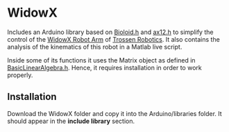 # WidowX

Includes an Arduino library based on [Bioloid.h](https://github.com/froody/bioloid/blob/master/firmware/motion/bioloid.h) and [ax12.h](https://github.com/vanadiumlabs/arbotix/blob/master/libraries/Bioloid/ax12.h) to simplify the control of the [WidowX Robot Arm](https://www.trossenrobotics.com/widowxrobotarm) of [Trossen Robotics](https://www.trossenrobotics.com/). It also contains the analysis of the kinematics of this robot in a Matlab live script.

Inside some of its functions it uses the Matrix object as defined in [BasicLinearAlgebra.h](https://github.com/tomstewart89/BasicLinearAlgebra). Hence, it requires installation in order to work properly.

## Installation

Download the WidowX folder and copy it into the Arduino/libraries folder. It should appear in the **include library** section.
